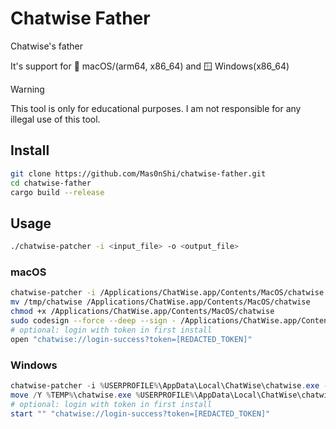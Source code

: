 # Chatwise Father

Chatwise's father

It's support for 🍎 macOS/(arm64, x86_64) and 🪟 Windows(x86_64)

> [!WARNING]
> This tool is only for educational purposes. I am not responsible for any illegal use of this tool.

## Install

```bash
git clone https://github.com/Mas0nShi/chatwise-father.git
cd chatwise-father
cargo build --release
```

## Usage

```bash
./chatwise-patcher -i <input_file> -o <output_file>
```

### macOS

```bash
chatwise-patcher -i /Applications/ChatWise.app/Contents/MacOS/chatwise -o /tmp/chatwise
mv /tmp/chatwise /Applications/ChatWise.app/Contents/MacOS/chatwise
chmod +x /Applications/ChatWise.app/Contents/MacOS/chatwise
sudo codesign --force --deep --sign - /Applications/ChatWise.app/Contents/MacOS/chatwise
# optional: login with token in first install
open "chatwise://login-success?token=[REDACTED_TOKEN]"
```

### Windows

```powershell
chatwise-patcher -i %USERPROFILE%\AppData\Local\ChatWise\chatwise.exe -o %TEMP%\chatwise.exe
move /Y %TEMP%\chatwise.exe %USERPROFILE%\AppData\Local\ChatWise\chatwise.exe
# optional: login with token in first install
start "" "chatwise://login-success?token=[REDACTED_TOKEN]"
```
